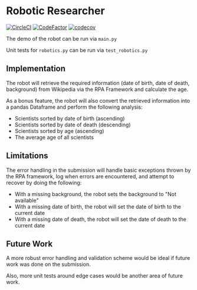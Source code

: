 # Robotic Researcher
[![CircleCI](https://dl.circleci.com/status-badge/img/gh/thomastli/robotic-researcher/tree/main.svg?style=svg)](https://dl.circleci.com/status-badge/redirect/gh/thomastli/robotic-researcher/tree/main)
[![CodeFactor](https://www.codefactor.io/repository/github/thomastli/robotic-researcher/badge)](https://www.codefactor.io/repository/github/thomastli/robotic-researcher)
[![codecov](https://codecov.io/gh/thomastli/robotic-researcher/branch/main/graph/badge.svg?token=LBpMFr2s6k)](https://codecov.io/gh/thomastli/robotic-researcher)

The demo of the robot can be run via `main.py`

Unit tests for `robotics.py` can be run via `test_robotics.py`

## Implementation
The robot will retrieve the required information (date of birth, date of death, background) from Wikipedia via the RPA Framework and calculate the age.

As a bonus feature, the robot will also convert the retrieved information into a pandas Dataframe and perform the following analysis:
* Scientists sorted by date of birth (ascending)
* Scientists sorted by date of death (descending)
* Scientists sorted by age (ascending)
* The average age of all scientists

## Limitations 
The error handling in the submission will handle basic exceptions thrown by the RPA framework, log when errors are encountered, and attempt to recover by doing the following:

* With a missing background, the robot sets the background to "Not available"
* With a missing date of birth, the robot will set the date of birth to the current date
* With a missing date of death, the robot will set the date of death to the current date 


## Future Work
A more robust error handling and validation scheme would be ideal if future work was done on the submission. 

Also, more unit tests around edge cases would be another area of future work.
